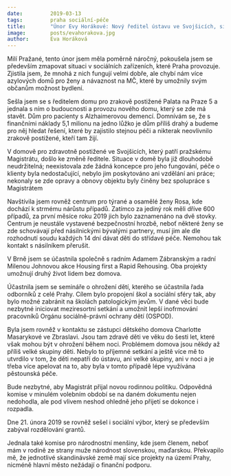 ```yaml
---
date:         2019-03-13
tags:         praha sociální-péče
title:        "Únor Evy Horákové: Nový ředitel ústavu ve Svojšicích, situace v centru pro ohrožené ženy a Housing First"
image: 	      posts/evahorakova.jpg
author:       Eva Horáková
---
```


Milí Pražané, tento únor jsem měla poměrně náročný, pokoušela jsem se především zmapovat situaci v sociálních zařízeních, které Praha provozuje. Zjistila jsem, že mnohá z nich fungují velmi dobře, ale chybí nám více azylových domů pro ženy a návaznost na MČ, které by umožnily svým občanům možnost bydlení. 

Sešla jsem se s ředitelem domu pro zrakově postižené Palata na Praze 5 a jednala s ním o budoucnosti a provozu  nového domu, který se zde má stavět. Dům pro pacienty s Alzhaimerovou demencí. Domnívám se, že s finančními náklady 5,1 milionu na jedno lůžko je dům příliš drahý a budeme pro něj hledat řešení, které by zajistilo stejnou péči a nikterak neovlivnilo zrakově postižené, kteří tam žijí. 

V domově pro zdravotně postižené ve Svojšicích, který patří pražskému Magistrátu, došlo ke změně ředitele. Situace v domě byla již dlouhodobě neudržitelná; neexistovala zde žádná koncepce pro jeho fungování, péče o klienty byla nedostačující, nebylo jim poskytováno ani vzdělání ani práce; nekonaly se zde opravy a obnovy objektu byly činěny bez spolupráce s Magistrátem 

Navštívila jsem rovněž centrum pro týrané a osamělé ženy Rosa, kde dochází k strmému nárůstu případů. Zatímco za jediný rok měli dříve 600 případů, za první měsíce roku 2019 jich bylo zaznamenáno na dvě stovky. Centrum je neustále vystavené bezpečnostní hrozbě, neboť některé ženy se zde schovávají před násilnickými bývalými partnery, musí jim ale dle rozhodnutí soudu každých 14 dní dávat děti do střídavé péče. Nemohou tak kontakt s násilníkem přerušit. 

V Brně jsem se účastnila společně s radním Adamem Zábranským a radní Milenou Johnovou akce Housing first a Rapid Rehousing. Oba projekty umožnují druhý život lidem bez domova. 

Účastnila jsem se semináře o ohrožení dětí, kterého se účastnila řada odborníků z celé Prahy. Cílem bylo propojení škol a sociální sféry tak, aby bylo možné zabránit na školách patologickým jevům. V dané věci bude nezbytné iniciovat meziresortní setkání a umožnit lepší inofrmování pracovníků Orgánu sociálně-právní ochrany dětí (OSPOD). 

Byla jsem rovněž v kontaktu se zástupci dětského domova Charlotte Masarykové ve Zbraslavi. Jsou tam zdravé děti ve věku do šesti let, které však mohou být v ohrožení během noci. Problémem domova jsou někdy až příliš velké skupiny děti. Nebylo to příjemné setkání a ještě více mě to utvrdilo v tom, že děti nepatří do ústavu, ani velké skupiny, ani v noci a je třeba více apelovat na to, aby byla v tomto případě lépe využívána pěstounská péče. 

Bude nezbytné, aby Magistrát přijal novou rodinnou politiku. Odpovědná komise v minulém volebním období se na daném dokumentu nejen nedohodla, ale pod vlivem neshod ohledně jeho přijetí se dokonce i rozpadla. 

Dne 21. února 2019 se rovněž sešel i sociální výbor, který se především zabýval rozdělování grantů. 

Jednala také komise pro národnostní menšiny, kde jsem členem, neboť mám v rodině ze strany muže národnost slovenskou, maďarskou. Překvapilo mě, že jednotlivé skandinávské země mají sice projekty na území Prahy, nicméně hlavní město nežádají o finanční podporu. 


